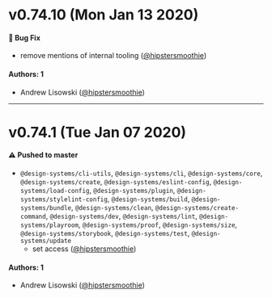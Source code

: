 # v0.74.10 (Mon Jan 13 2020)

#### 🐛  Bug Fix

- remove mentions of internal tooling  ([@hipstersmoothie](https://github.com/hipstersmoothie))

#### Authors: 1

- Andrew Lisowski ([@hipstersmoothie](https://github.com/hipstersmoothie))

---

# v0.74.1 (Tue Jan 07 2020)

#### ⚠️  Pushed to master

- `@design-systems/cli-utils`, `@design-systems/cli`, `@design-systems/core`, `@design-systems/create`, `@design-systems/eslint-config`, `@design-systems/load-config`, `@design-systems/plugin`, `@design-systems/stylelint-config`, `@design-systems/build`, `@design-systems/bundle`, `@design-systems/clean`, `@design-systems/create-command`, `@design-systems/dev`, `@design-systems/lint`, `@design-systems/playroom`, `@design-systems/proof`, `@design-systems/size`, `@design-systems/storybook`, `@design-systems/test`, `@design-systems/update`
  - set access  ([@hipstersmoothie](https://github.com/hipstersmoothie))

#### Authors: 1

- Andrew Lisowski ([@hipstersmoothie](https://github.com/hipstersmoothie))